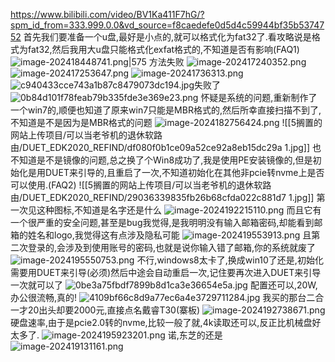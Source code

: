 https://www.bilibili.com/video/BV1Ka411F7hG/?spm_id_from=333.999.0.0&vd_source=f8caedefe0d5d4c59944bf35b5374752
首先我们要准备一个u盘,最好是小点的,就可以格式化为fat32了.看攻略说是格式为fat32,然后我用大u盘只能格式化exfat格式的,不知道是否有影响(FAQ1)
![image-202418448741.png|575](5搁置的网站上传项目/可以当老爷机的退休软路由/DUET_EDK2020_REFIND/image-202418448741.png)
方法失败
![image-202417240352.png](5搁置的网站上传项目/可以当老爷机的退休软路由/DUET_EDK2020_REFIND/image-202417240352.png)
![image-202417253647.png](5搁置的网站上传项目/可以当老爷机的退休软路由/DUET_EDK2020_REFIND/image-202417253647.png)
![image-20241736313.png](5搁置的网站上传项目/可以当老爷机的退休软路由/DUET_EDK2020_REFIND/image-20241736313.png)
![c940433cce743a1b87c8479073dc194.jpg](5搁置的网站上传项目/可以当老爷机的退休软路由/DUET_EDK2020_REFIND/c940433cce743a1b87c8479073dc194.jpg)失败了
![0b84d101f78feab79b335fde3e369e23.png](5搁置的网站上传项目/可以当老爷机的退休软路由/DUET_EDK2020_REFIND/0b84d101f78feab79b335fde3e369e23.png)
怀疑是系统的问题,重新制作了一个win7的,顺便也知道了原来win7只能是MBR格式的,然后所幸直接扫描不到了,不知道是不是因为是MBR格式的问题
![image-2024182756424.png](5搁置的网站上传项目/可以当老爷机的退休软路由/DUET_EDK2020_REFIND/image-2024182756424.png)
![[5搁置的网站上传项目/可以当老爷机的退休软路由/DUET_EDK2020_REFIND/df080f0b1ce09a52ce92a8eb15dc29a 1.jpg]]
也不知道是不是镜像的问题,总之换了个Win8成功了,我是使用PE安装镜像的,但是初始化是用DUET来引导的,且重启了一次,不知道初始化在其他非pcie转nvme上是否可以使用.(FAQ2)
![[5搁置的网站上传项目/可以当老爷机的退休软路由/DUET_EDK2020_REFIND/29036339835fb26b68cfda022c881d7 1.jpg]]
第一次见这种图标,不知道是名字还是什么
![image-2024192215110.png](5搁置的网站上传项目/可以当老爷机的退休软路由/DUET_EDK2020_REFIND/image-2024192215110.png)
而且它有一个很严重的安全问题,甚至是bug我觉得,是我明明没有输入邮箱密码,却能看到邮箱的姓名和logo,我觉得这有点涉及隐私可能
![image-202419553913.png](5搁置的网站上传项目/可以当老爷机的退休软路由/DUET_EDK2020_REFIND(成功)/image-202419553913.png)
且第二次登录的,会涉及到使用账号的密码,也就是说你输入错了邮箱,你的系统就废了
![image-2024195550753.png](5搁置的网站上传项目/可以当老爷机的退休软路由/DUET_EDK2020_REFIND(成功)/image-2024195550753.png)
不行,windows8太卡了,换成win10了还是,初始化需要用DUET来引导(必须)然后中途会自动重启一次,记住要再次进入DUET来引导一次就可以了
![0be3a75fbdf7899b8d1ca3e36654e5a.jpg](5搁置的网站上传项目/可以当老爷机的退休软路由/DUET_EDK2020_REFIND/0be3a75fbdf7899b8d1ca3e36654e5a.jpg)
配置还可以,20W,办公很流畅,真的!
![4109bf66c8d9a77ec6a4e3729711284.jpg](5搁置的网站上传项目/可以当老爷机的退休软路由/DUET_EDK2020_REFIND/4109bf66c8d9a77ec6a4e3729711284.jpg)
我买的那台二合一才20出头却要2000元,直接点名戴睿T30(寨板)
![image-2024192738671.png](5搁置的网站上传项目/可以当老爷机的退休软路由/DUET_EDK2020_REFIND/image-2024192738671.png)
硬盘速率,由于是pcie2.0转的nvme,比较一般了就,4k读取还可以,反正比机械盘好太多了.
![image-2024195923201.png](5搁置的网站上传项目/可以当老爷机的退休软路由/DUET_EDK2020_REFIND(成功)/image-2024195923201.png)
诺,东芝的还是
![image-202419131161.png](5搁置的网站上传项目/可以当老爷机的退休软路由/DUET_EDK2020_REFIND(成功)/image-202419131161.png)